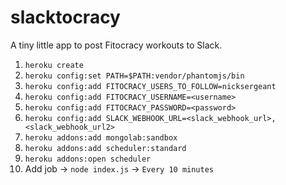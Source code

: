 slacktocracy
============

A tiny little app to post Fitocracy workouts to Slack.

1. `heroku create`
2. `heroku config:set PATH=$PATH:vendor/phantomjs/bin`
3. `heroku config:add FITOCRACY_USERS_TO_FOLLOW=nicksergeant`
4. `heroku config:add FITOCRACY_USERNAME=<username>`
5. `heroku config:add FITOCRACY_PASSWORD=<password>`
6. `heroku config:add SLACK_WEBHOOK_URL=<slack_webhook_url>,<slack_webhook_url2>`
7. `heroku addons:add mongolab:sandbox`
8. `heroku addons:add scheduler:standard`
9. `heroku addons:open scheduler`
10. Add job -> `node index.js` -> `Every 10 minutes`
